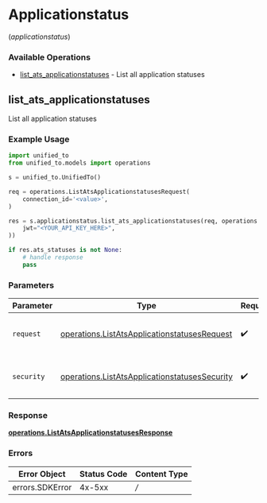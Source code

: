 # Applicationstatus
(*applicationstatus*)

### Available Operations

* [list_ats_applicationstatuses](#list_ats_applicationstatuses) - List all application statuses

## list_ats_applicationstatuses

List all application statuses

### Example Usage

```python
import unified_to
from unified_to.models import operations

s = unified_to.UnifiedTo()

req = operations.ListAtsApplicationstatusesRequest(
    connection_id='<value>',
)

res = s.applicationstatus.list_ats_applicationstatuses(req, operations.ListAtsApplicationstatusesSecurity(
    jwt="<YOUR_API_KEY_HERE>",
))

if res.ats_statuses is not None:
    # handle response
    pass
```

### Parameters

| Parameter                                                                                                      | Type                                                                                                           | Required                                                                                                       | Description                                                                                                    |
| -------------------------------------------------------------------------------------------------------------- | -------------------------------------------------------------------------------------------------------------- | -------------------------------------------------------------------------------------------------------------- | -------------------------------------------------------------------------------------------------------------- |
| `request`                                                                                                      | [operations.ListAtsApplicationstatusesRequest](../../models/operations/listatsapplicationstatusesrequest.md)   | :heavy_check_mark:                                                                                             | The request object to use for the request.                                                                     |
| `security`                                                                                                     | [operations.ListAtsApplicationstatusesSecurity](../../models/operations/listatsapplicationstatusessecurity.md) | :heavy_check_mark:                                                                                             | The security requirements to use for the request.                                                              |


### Response

**[operations.ListAtsApplicationstatusesResponse](../../models/operations/listatsapplicationstatusesresponse.md)**
### Errors

| Error Object    | Status Code     | Content Type    |
| --------------- | --------------- | --------------- |
| errors.SDKError | 4x-5xx          | */*             |
